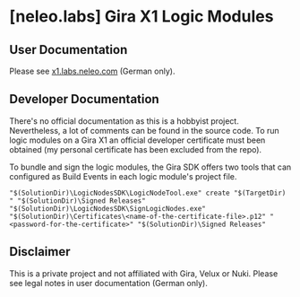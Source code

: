 # [neleo.labs] Gira X1 Logic Modules

## User Documentation
Please see [x1.labs.neleo.com](https://x1.labs.neleo.com) (German only).


## Developer Documentation
There's no official documentation as this is a hobbyist project. Nevertheless, a lot of comments can be found in the source code.
To run logic modules on a Gira X1 an official developer certificate must been obtained (my personal certificate has been excluded from the repo).

To bundle and sign the logic modules, the Gira SDK offers two tools that can configured as Build Events in each logic module's project file.

```
"$(SolutionDir)\LogicNodesSDK\LogicNodeTool.exe" create "$(TargetDir) " "$(SolutionDir)\Signed Releases"
"$(SolutionDir)\LogicNodesSDK\SignLogicNodes.exe" "$(SolutionDir)\Certificates\<name-of-the-certificate-file>.p12" "<password-for-the-certificate>" "$(SolutionDir)\Signed Releases"
```

## Disclaimer
This is a private project and not affiliated with Gira, Velux or Nuki. Please see legal notes in user documentation (German only).
